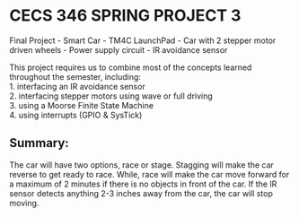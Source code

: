 <h1> CECS 346 SPRING PROJECT 3 </h1>
Final Project - Smart Car
- TM4C LaunchPad
- Car with 2 stepper motor driven wheels
- Power supply circuit
- IR avoidance sensor
  
This project requires us to combine most of the concepts learned throughout the semester, including: <br>
	1. interfacing an IR avoidance sensor <br>
	2. interfacing stepper motors using wave or full driving <br>
	3. using a Moorse Finite State Machine <br>
	4. using interrupts (GPIO & SysTick) <br>

<h2> Summary: </h2>
The car will have two options, race or stage. Stagging will make the car reverse to get ready to race. While, race will make the car move forward for a maximum of 2 minutes if there is no objects in front of the car. If the IR sensor detects anything 2-3 inches away from the car, the car will stop moving. 
